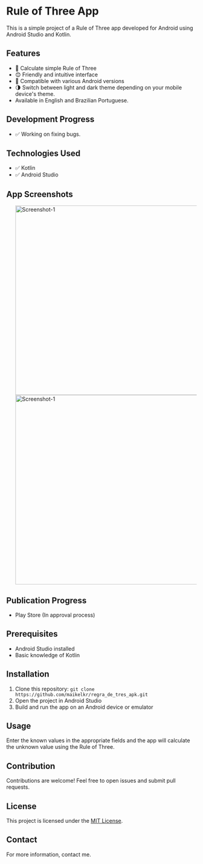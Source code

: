 <body>
  <h1>Rule of Three App</h1>
  <p>This is a simple project of a Rule of Three app developed for Android using Android Studio and Kotlin.</p>
  <h2>Features</h2>
  <ul>
    <li>🔢 Calculate simple Rule of Three</li>
    <li>😊 Friendly and intuitive interface</li>
    <li>📱 Compatible with various Android versions</li>
    <li>🌗 Switch between light and dark theme depending on your mobile device's theme.</li>
    <li>Available in English and Brazilian Portuguese.</li>
  </ul>
  <h2>Development Progress</h2>
  <ul>
    <li>✅ Working on fixing bugs.</li>
  </ul>
  <h2>Technologies Used</h2>
  <ul>
    <li>✅ Kotlin</li>
    <li>✅ Android Studio</li>
  </ul>
  <h2>App Screenshots</h2>
  <ul>
    <img src="https://i.ibb.co/NWDXJCs/Whats-App-Image-2025-01-23-at-09-35-43.jpg" alt="Screenshot-1" title="Screenshot" height="500"/>
    <img src="https://i.ibb.co/2N3DWBR/Whats-App-Image-2025-01-23-at-09-35-44.jpg" alt="Screenshot-1" title="Screenshot" height="500"/>
  </ul>
   
  <h2>Publication Progress</h2>
  <ul>
    <li>Play Store (In approval process)</li>
  </ul>
  <h2>Prerequisites</h2>
  <ul>
    <li>Android Studio installed</li>
    <li>Basic knowledge of Kotlin</li>
  </ul>
  <h2>Installation</h2>
  <ol>
    <li>Clone this repository: <code>git clone https://github.com/maikelkr/regra_de_tres_apk.git</code></li>
    <li>Open the project in Android Studio</li>
    <li>Build and run the app on an Android device or emulator</li>
  </ol>
  <h2>Usage</h2>
  <p>Enter the known values in the appropriate fields and the app will calculate the unknown value using the Rule of Three.</p>
  <h2>Contribution</h2>
  <p>Contributions are welcome! Feel free to open issues and submit pull requests.</p>
  <h2>License</h2>
  <p>This project is licensed under the <a href="https://opensource.org/licenses/MIT">MIT License</a>.</p>
  <h2>Contact</h2>
  <p>For more information, contact me.</p>
</body>
